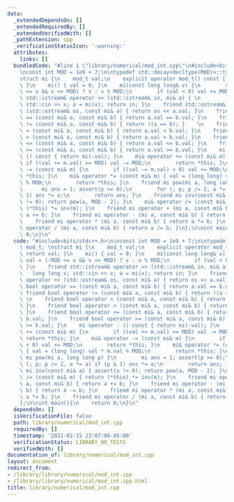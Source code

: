 ```yaml
---
data:
  _extendedDependsOn: []
  _extendedRequiredBy: []
  _extendedVerifiedWith: []
  _pathExtension: cpp
  _verificationStatusIcon: ':warning:'
  attributes:
    links: []
  bundledCode: "#line 1 \"library/numerical/mod_int.cpp\"\n#include<bits/stdc++.h>\n\
    \nconst int MOD = 1e9 + 7;\n\ntypedef std::decay<decltype(MOD)>::type mod_t; \n\
    struct mi {\n    mod_t val;\n    explicit operator mod_t() const { return val;\
    \ }\n    mi() { val = 0; }\n    mi(const long long& v) {\n        val = (-MOD\
    \ <= v && v <= MOD) ? v : v % MOD;\n        if (val < 0) val += MOD; }\n    friend\
    \ std::istream& operator >> (std::istream& in, mi& a) { \n        long long x;\
    \ std::cin >> x; a = mi(x); return in; }\n    friend std::ostream& operator <<\
    \ (std::ostream& os, const mi& a) { return os << a.val; }\n    friend bool operator\
    \ == (const mi& a, const mi& b) { return a.val == b.val; }\n    friend bool operator\
    \ != (const mi& a, const mi& b) { return !(a == b); }    \n    friend bool operator\
    \ < (const mi& a, const mi& b) { return a.val < b.val; }\n    friend bool operator\
    \ > (const mi& a, const mi& b) { return a.val > b.val; }\n    friend bool operator\
    \ <= (const mi& a, const mi& b) { return a.val <= b.val; }\n    friend bool operator\
    \ >= (const mi& a, const mi& b) { return a.val >= b.val; }\n    mi operator -\
    \ () const { return mi(-val); }\n    mi& operator += (const mi& m) {\n       \
    \ if ((val += m.val) >= MOD) val -= MOD;\n        return *this; }\n    mi& operator\
    \ -= (const mi& m) {\n        if ((val -= m.val) < 0) val += MOD;\n        return\
    \ *this; }\n    mi& operator *= (const mi& m) { val = (long long) val * m.val\
    \ % MOD;\n        return *this; }\n    friend mi pow(mi a, long long p) {\n  \
    \      mi ans = 1; assert(p >= 0);\n        for (; p; p /= 2, a *= a) if (p &\
    \ 1) ans *= a;\n        return ans; }\n    friend mi inv(const mi& a) { assert(a\
    \ != 0); return pow(a, MOD - 2); }\n    mi& operator /= (const mi& m) { return\
    \ (*this) *= inv(m); }\n    friend mi operator + (mi a, const mi& b) { return\
    \ a += b; }\n    friend mi operator - (mi a, const mi& b) { return a -= b; }\n\
    \    friend mi operator * (mi a, const mi& b) { return a *= b; }\n    friend mi\
    \ operator / (mi a, const mi& b) { return a /= b; }\n};\n\nint main(){\n    return\
    \ 0;\n}\n"
  code: "#include<bits/stdc++.h>\n\nconst int MOD = 1e9 + 7;\n\ntypedef std::decay<decltype(MOD)>::type\
    \ mod_t; \nstruct mi {\n    mod_t val;\n    explicit operator mod_t() const {\
    \ return val; }\n    mi() { val = 0; }\n    mi(const long long& v) {\n       \
    \ val = (-MOD <= v && v <= MOD) ? v : v % MOD;\n        if (val < 0) val += MOD;\
    \ }\n    friend std::istream& operator >> (std::istream& in, mi& a) { \n     \
    \   long long x; std::cin >> x; a = mi(x); return in; }\n    friend std::ostream&\
    \ operator << (std::ostream& os, const mi& a) { return os << a.val; }\n    friend\
    \ bool operator == (const mi& a, const mi& b) { return a.val == b.val; }\n   \
    \ friend bool operator != (const mi& a, const mi& b) { return !(a == b); }   \
    \ \n    friend bool operator < (const mi& a, const mi& b) { return a.val < b.val;\
    \ }\n    friend bool operator > (const mi& a, const mi& b) { return a.val > b.val;\
    \ }\n    friend bool operator <= (const mi& a, const mi& b) { return a.val <=\
    \ b.val; }\n    friend bool operator >= (const mi& a, const mi& b) { return a.val\
    \ >= b.val; }\n    mi operator - () const { return mi(-val); }\n    mi& operator\
    \ += (const mi& m) {\n        if ((val += m.val) >= MOD) val -= MOD;\n       \
    \ return *this; }\n    mi& operator -= (const mi& m) {\n        if ((val -= m.val)\
    \ < 0) val += MOD;\n        return *this; }\n    mi& operator *= (const mi& m)\
    \ { val = (long long) val * m.val % MOD;\n        return *this; }\n    friend\
    \ mi pow(mi a, long long p) {\n        mi ans = 1; assert(p >= 0);\n        for\
    \ (; p; p /= 2, a *= a) if (p & 1) ans *= a;\n        return ans; }\n    friend\
    \ mi inv(const mi& a) { assert(a != 0); return pow(a, MOD - 2); }\n    mi& operator\
    \ /= (const mi& m) { return (*this) *= inv(m); }\n    friend mi operator + (mi\
    \ a, const mi& b) { return a += b; }\n    friend mi operator - (mi a, const mi&\
    \ b) { return a -= b; }\n    friend mi operator * (mi a, const mi& b) { return\
    \ a *= b; }\n    friend mi operator / (mi a, const mi& b) { return a /= b; }\n\
    };\n\nint main(){\n    return 0;\n}\n"
  dependsOn: []
  isVerificationFile: false
  path: library/numerical/mod_int.cpp
  requiredBy: []
  timestamp: '2021-02-15 23:07:06-05:00'
  verificationStatus: LIBRARY_NO_TESTS
  verifiedWith: []
documentation_of: library/numerical/mod_int.cpp
layout: document
redirect_from:
- /library/library/numerical/mod_int.cpp
- /library/library/numerical/mod_int.cpp.html
title: library/numerical/mod_int.cpp
---
```

